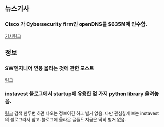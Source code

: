## 뉴스기사 

### Cisco 가 Cybersecurity firm인 openDNS를 $635M에 인수함.
[기사링크](http://www.zdnet.com/article/cisco-to-buy-cybersecurity-firm-opendns-in-635m-deal/)

## 정보

### SW엔지니어 연봉 올리는 것에 관한 포스트
[링크](http://www.mgadams.com/2015/06/30/the-software-engineers-guide-to-negotiating-a-raise/)

### instavest 블로그에서 startup에 유용한 몇 가지 python library 올려놓음.
[링크](http://blog.instavest.com/three-useful-python-libraries-for-startups)
검색 한두번 하면 나오는 정보이긴 하고 별거 없음. 다만 관심깊게 보는 instavest 의 블로그라서 참고. 블로그에 올라온 글들도 지금은 딱히 별거 없음.

